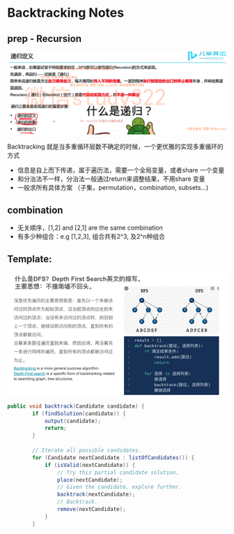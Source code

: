 # Backtracking Notes

## prep - Recursion

![alt text](image.png)

Backtracking 就是当多重循环层数不确定的时候，一个更优雅的实现多重循环的方式

- 信息是自上而下传递，属于遍历法，需要一个全局变量，或者share 一个变量
- 和分治法不一样，分治法一般通过return来调整结果，不用share 变量
- 一般求所有具体方案 （子集，permutation，combination, subsets...)

## combination

- 无关顺序，[1,2] and [2,1] are the same combination
- 有多少种组合：e.g [1,2,3], 组合共有2^3, 及2^n种组合  


##  Template:
![alt text](image-5.png)

```java
public void backtrack(Candidate candidate) {
        if (findSolution(candidate)) {
            output(candidate);
            return;
        }

        // Iterate all possible candidates.
        for (Candidate nextCandidate : listOfCandidates()) {
            if (isValid(nextCandidate)) {
                // Try this partial candidate solution.
                place(nextCandidate);
                // Given the candidate, explore further.
                backtrack(nextCandidate);
                // Backtrack.
                remove(nextCandidate);
            }
        }
```
